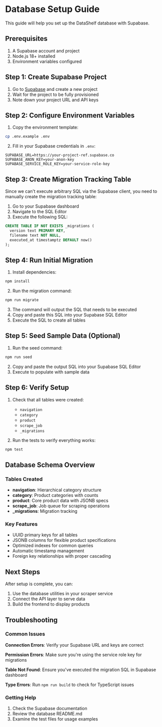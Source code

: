 # Database Setup Guide

This guide will help you set up the DataShelf database with Supabase.

## Prerequisites

1. A Supabase account and project
2. Node.js 18+ installed
3. Environment variables configured

## Step 1: Create Supabase Project

1. Go to [Supabase](https://supabase.com) and create a new project
2. Wait for the project to be fully provisioned
3. Note down your project URL and API keys

## Step 2: Configure Environment Variables

1. Copy the environment template:
```bash
cp .env.example .env
```

2. Fill in your Supabase credentials in `.env`:
```env
SUPABASE_URL=https://your-project-ref.supabase.co
SUPABASE_ANON_KEY=your-anon-key
SUPABASE_SERVICE_ROLE_KEY=your-service-role-key
```

## Step 3: Create Migration Tracking Table

Since we can't execute arbitrary SQL via the Supabase client, you need to manually create the migration tracking table:

1. Go to your Supabase dashboard
2. Navigate to the SQL Editor
3. Execute the following SQL:

```sql
CREATE TABLE IF NOT EXISTS _migrations (
  version text PRIMARY KEY,
  filename text NOT NULL,
  executed_at timestamptz DEFAULT now()
);
```

## Step 4: Run Initial Migration

1. Install dependencies:
```bash
npm install
```

2. Run the migration command:
```bash
npm run migrate
```

3. The command will output the SQL that needs to be executed
4. Copy and paste this SQL into your Supabase SQL Editor
5. Execute the SQL to create all tables

## Step 5: Seed Sample Data (Optional)

1. Run the seed command:
```bash
npm run seed
```

2. Copy and paste the output SQL into your Supabase SQL Editor
3. Execute to populate with sample data

## Step 6: Verify Setup

1. Check that all tables were created:
   - `navigation`
   - `category` 
   - `product`
   - `scrape_job`
   - `_migrations`

2. Run the tests to verify everything works:
```bash
npm test
```

## Database Schema Overview

### Tables Created

- **navigation**: Hierarchical category structure
- **category**: Product categories with counts
- **product**: Core product data with JSONB specs
- **scrape_job**: Job queue for scraping operations
- **_migrations**: Migration tracking

### Key Features

- UUID primary keys for all tables
- JSONB columns for flexible product specifications
- Optimized indexes for common queries
- Automatic timestamp management
- Foreign key relationships with proper cascading

## Next Steps

After setup is complete, you can:

1. Use the database utilities in your scraper service
2. Connect the API layer to serve data
3. Build the frontend to display products

## Troubleshooting

### Common Issues

**Connection Errors**: Verify your Supabase URL and keys are correct

**Permission Errors**: Make sure you're using the service role key for migrations

**Table Not Found**: Ensure you've executed the migration SQL in Supabase dashboard

**Type Errors**: Run `npm run build` to check for TypeScript issues

### Getting Help

1. Check the Supabase documentation
2. Review the database README.md
3. Examine the test files for usage examples